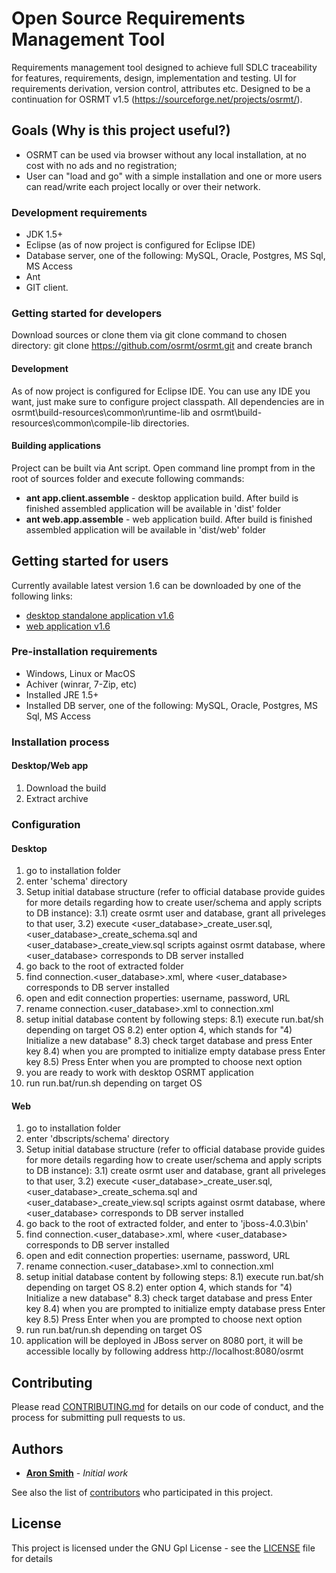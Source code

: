 # Open Source Requirements Management Tool
Requirements management tool designed to achieve full SDLC traceability for features, requirements, design, implementation and testing. UI for requirements derivation, version control, attributes etc.
Designed to be a continuation for OSRMT v1.5 (https://sourceforge.net/projects/osrmt/).

## Goals (Why is this project useful?)
 - OSRMT can be used via browser without any local installation, at no cost with no ads and no registration;
 - User can "load and go" with a simple installation and one or more users can read/write each project locally or over their network.

### Development requirements
 - JDK 1.5+
 - Eclipse (as of now project is configured for Eclipse IDE)
 - Database server, one of the following: MySQL, Oracle, Postgres, MS Sql, MS Access
 - Ant
 - GIT client.

### Getting started for developers
Download sources or clone them via git clone command to chosen directory: git clone https://github.com/osrmt/osrmt.git and create branch 

#### Development
As of now project is configured for Eclipse IDE. You can use any IDE you want, just make sure to configure project classpath. All dependencies are in osrmt\build-resources\common\runtime-lib and osrmt\build-resources\common\compile-lib directories.

#### Building applications
Project can be built via Ant script. Open command line prompt from in the root of sources folder and execute following commands:
 - **ant app.client.assemble** - desktop application build. After build is finished assembled application will be available in 'dist' folder
 - **ant web.app.assemble** - web application build. After build is finished assembled application will be available in 'dist/web' folder

## Getting started for users
Currently available latest version 1.6 can be downloaded by one of the following links:
 - [desktop standalone application v1.6](https://github.com/osrmt/osrmt/raw/release/v1.6/build/OSRMT.desktop_v1.6.zip)
 - [web application v1.6](https://github.com/osrmt/osrmt/raw/release/v1.6/build/OSRMT.web_v1.6.zip)

### Pre-installation requirements
 - Windows, Linux or MacOS
 - Achiver (winrar, 7-Zip, etc)
 - Installed JRE 1.5+
 - Installed DB server, one of the following: MySQL, Oracle, Postgres, MS Sql, MS Access

### Installation process
#### Desktop/Web app
 1) Download the build
 2) Extract archive

### Configuration
#### Desktop
 1) go to installation folder
 2) enter 'schema' directory
 3) Setup initial database structure (refer to official database provide guides for more details regarding how to create user/schema and apply scripts to DB instance):
 3.1) create osrmt user and database, grant all priveleges to that user,
 3.2) execute <user\_database>\_create\_user.sql, <user\_database>\_create\_schema.sql and <user\_database>\_create\_view.sql scripts against osrmt database, where <user\_database> corresponds to DB server installed 
 4) go back to the root of extracted folder
 5) find connection.<user_database>.xml, where <user_database> corresponds to DB server installed
 6) open and edit connection properties: username, password, URL
 7) rename connection.<user_database>.xml to connection.xml
 8) setup initial database content by following steps:
 8.1) execute run.bat\/sh depending on target OS
 8.2) enter option 4, which stands for "4) Initialize a new database"
 8.3) check target database and press Enter key
 8.4) when you are prompted to initialize empty database press Enter key
 8.5) Press Enter when you are prompted to choose next option
 9) you are ready to work with desktop OSRMT application
 10) run run.bat\/run.sh depending on target OS

#### Web
 1) go to installation folder
 2) enter 'dbscripts/schema' directory
 3) Setup initial database structure (refer to official database provide guides for more details regarding how to create user/schema and apply scripts to DB instance):
 3.1) create osrmt user and database, grant all priveleges to that user,
 3.2) execute <user\_database>\_create\_user.sql, <user\_database>\_create\_schema.sql and <user\_database>\_create\_view.sql scripts against osrmt database, where <user\_database> corresponds to DB server installed 
 4) go back to the root of extracted folder, and enter to 'jboss-4.0.3\bin'
 5) find connection.<user_database>.xml, where <user_database> corresponds to DB server installed
 6) open and edit connection properties: username, password, URL
 7) rename connection.<user_database>.xml to connection.xml
 8) setup initial database content by following steps:
 8.1) execute run.bat\/sh depending on target OS
 8.2) enter option 4, which stands for "4) Initialize a new database"
 8.3) check target database and press Enter key
 8.4) when you are prompted to initialize empty database press Enter key
 8.5) Press Enter when you are prompted to choose next option
 4) run run.bat\/run.sh depending on target OS
 5) application will be deployed in JBoss server on 8080 port, it will be accessible locally by following address http://localhost:8080/osrmt

## Contributing

Please read [CONTRIBUTING.md](CONTRIBUTING.md) for details on our code of conduct, and the process for submitting pull requests to us.

## Authors

* **[Aron Smith](https://sourceforge.net/u/aron-smith/)** - *Initial work*

See also the list of [contributors](https://github.com/osrmt/osrmt/contributors) who participated in this project.

## License

This project is licensed under the GNU Gpl License - see the [LICENSE](LICENSE) file for details

